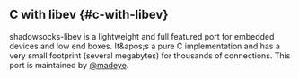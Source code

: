 ## C with libev {#c-with-libev}

shadowsocks-libev is a lightweight and full featured port for embedded devices and low end boxes. It&amp;apos;s a pure C implementation and has a very small footprint (several megabytes) for thousands of connections. This port is maintained by [@madeye](https://github.com/madeye).